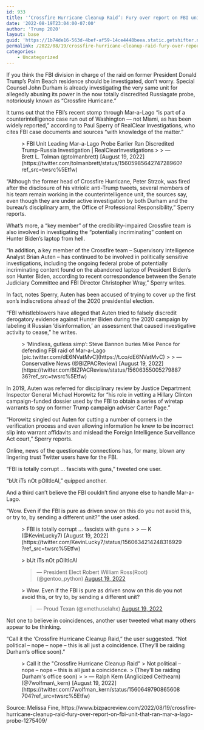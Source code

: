 ```yaml
---
id: 933
title: '‘Crossfire Hurricane Cleanup Raid’: Fury over report on FBI unit that ran Mar-a-Lago probe'
date: '2022-08-19T23:04:00-07:00'
author: 'Trump 2020'
layout: base
guid: 'https://1b74de16-563d-4bef-af59-14ce4448beea.static.getshifter.net/?p=933'
permalink: /2022/08/19/crossfire-hurricane-cleanup-raid-fury-over-report-on-fbi-unit-that-ran-mar-a-lago-probe/
categories:
    - Uncategorized
---
```


If you think the FBI division in charge of the raid on former President Donald Trump’s Palm Beach residence should be investigated, don’t worry. Special Counsel John Durham is already investigating the very same unit for allegedly abusing its power in the now totally discredited Russiagate probe, notoriously known as “Crossfire Hurricane.”

It turns out that the FBI’s recent stomp through Mar-a-Lago “is part of a counterintelligence case run out of Washington — not Miami, as has been widely reported,” according to Paul Sperry of RealClear Investigations, who cites FBI case documents and sources “with knowledge of the matter.”

<figure class="wp-block-embed is-type-rich is-provider-twitter wp-block-embed-twitter"><div class="wp-block-embed__wrapper">> FBI Unit Leading Mar-a-Lago Probe Earlier Ran Discredited Trump-Russia Investigation | RealClearInvestigations <https://t.co/YuoH4lt11x>
> 
> — Brett L. Tolman (@tolmanbrett) [August 19, 2022](https://twitter.com/tolmanbrett/status/1560598564274728960?ref_src=twsrc%5Etfw)

<script async="" charset="utf-8" src="https://platform.twitter.com/widgets.js"></script></div></figure>“Although the former head of Crossfire Hurricane, Peter Strzok, was fired after the disclosure of his vitriolic anti-Trump tweets, several members of his team remain working in the counterintelligence unit, the sources say, even though they are under active investigation by both Durham and the bureau’s disciplinary arm, the Office of Professional Responsibility,” Sperry reports.

What’s more, a “key member” of the credibility-impaired Crossfire team is also involved in investigating the “potentially incriminating” content on Hunter Biden’s laptop from hell.

“In addition, a key member of the Crossfire team – Supervisory Intelligence Analyst Brian Auten – has continued to be involved in politically sensitive investigations, including the ongoing federal probe of potentially incriminating content found on the abandoned laptop of President Biden’s son Hunter Biden, according to recent correspondence between the Senate Judiciary Committee and FBI Director Christopher Wray,” Sperry writes.

In fact, notes Sperry, Auten has been accused of trying to cover up the first son’s indiscretions ahead of the 2020 presidential election.

“FBI whistleblowers have alleged that Auten tried to falsely discredit derogatory evidence against Hunter Biden during the 2020 campaign by labeling it Russian ‘disinformation,’ an assessment that caused investigative activity to cease,” he writes.

<figure class="wp-block-embed is-type-rich is-provider-twitter wp-block-embed-twitter"><div class="wp-block-embed__wrapper">> ‘Mindless, gutless simp’: Steve Bannon buries Mike Pence for defending FBI raid of Mar-a-Lago <https://t.co/6TtowRCp6y> [pic.twitter.com/dE6NVatMvC](https://t.co/dE6NVatMvC)
> 
> — Conservative News (@BIZPACReview) [August 19, 2022](https://twitter.com/BIZPACReview/status/1560635500527988736?ref_src=twsrc%5Etfw)

<script async="" charset="utf-8" src="https://platform.twitter.com/widgets.js"></script></div></figure>In 2019, Auten was referred for disciplinary review by Justice Department Inspector General Michael Horowitz for “his role in vetting a Hillary Clinton campaign-funded dossier used by the FBI to obtain a series of wiretap warrants to spy on former Trump campaign adviser Carter Page.”

“Horowitz singled out Auten for cutting a number of corners in the verification process and even allowing information he knew to be incorrect slip into warrant affidavits and mislead the Foreign Intelligence Surveillance Act court,” Sperry reports.

Online, news of the questionable connections has, for many, blown any lingering trust Twitter users have for the FBI.

“FBI is totally corrupt … fascists with guns,” tweeted one user.

“bUt iTs nOt pOlItIcAl,” quipped another.

And a third can’t believe the FBI couldn’t find anyone else to handle Mar-a-Lago.

“Wow. Even if the FBI is pure as driven snow on this do you not avoid this, or try to, by sending a different unit?” the user asked.

<figure class="wp-block-embed is-type-rich is-provider-twitter wp-block-embed-twitter"><div class="wp-block-embed__wrapper">> FBI is totally corrupt … fascists with guns
> 
> — K (@KevinLucky7) [August 19, 2022](https://twitter.com/KevinLucky7/status/1560634214248316929?ref_src=twsrc%5Etfw)

<script async="" charset="utf-8" src="https://platform.twitter.com/widgets.js"></script></div></figure><figure class="wp-block-embed is-type-rich is-provider-twitter wp-block-embed-twitter"><div class="wp-block-embed__wrapper">> bUt iTs nOt pOlItIcAl
> 
> — President Elect Robert William Ross(Root) (@gentoo\_python) [August 19, 2022](https://twitter.com/gentoo_python/status/1560631359206748161?ref_src=twsrc%5Etfw)

<script async="" charset="utf-8" src="https://platform.twitter.com/widgets.js"></script></div></figure><figure class="wp-block-embed is-type-rich is-provider-twitter wp-block-embed-twitter"><div class="wp-block-embed__wrapper">> Wow. Even if the FBI is pure as driven snow on this do you not avoid this, or try to, by sending a different unit?
> 
> — Proud Texan (@xmethuselahx) [August 19, 2022](https://twitter.com/xmethuselahx/status/1560607385533575169?ref_src=twsrc%5Etfw)

<script async="" charset="utf-8" src="https://platform.twitter.com/widgets.js"></script></div></figure>Not one to believe in coincidences, another user tweeted what many others appear to be thinking.

“Call it the ‘Crossfire Hurricane Cleanup Raid,” the user suggested. “Not political – nope – nope – this is all just a coincidence. (They’ll be raiding Durham’s office soon).”

<figure class="wp-block-embed is-type-rich is-provider-twitter wp-block-embed-twitter"><div class="wp-block-embed__wrapper">> Call it the "Crossfire Hurricane Cleanup Raid"  
> Not political – nope – nope – this is all just a coincidence.  
> (They'll be raiding Durham's office soon) <https://t.co/xcnHkrGQqP>
> 
> — Ralph Kern (Anglicized Ceithearn) (@7wolfman\_kern) [August 19, 2022](https://twitter.com/7wolfman_kern/status/1560649790865608704?ref_src=twsrc%5Etfw)

<script async="" charset="utf-8" src="https://platform.twitter.com/widgets.js"></script></div></figure>Source: Melissa Fine, https://www.bizpacreview.com/2022/08/19/crossfire-hurricane-cleanup-raid-fury-over-report-on-fbi-unit-that-ran-mar-a-lago-probe-1275409/